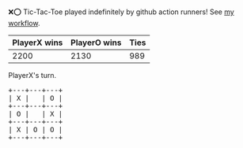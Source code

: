 :x::o: Tic-Tac-Toe played indefinitely by github action runners! See [my workflow](.github/workflows/play.yaml).

|PlayerX wins|PlayerO wins|Ties|
|-|-|-|
|2200|2130|989|

PlayerX's turn.

<pre>
+---+---+---+
| X |   | O |
+---+---+---+
| O |   | X |
+---+---+---+
| X | O | O |
+---+---+---+
</pre>